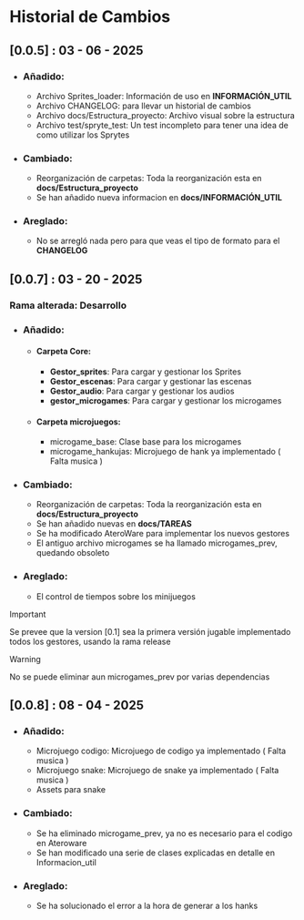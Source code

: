 # Historial de Cambios

## [0.0.5] :  03 - 06 - 2025
- ### **Añadido**: 
  - Archivo Sprites_loader: Información de uso en **INFORMACIÓN_UTIL**
  - Archivo CHANGELOG: para llevar un historial de cambios
  - Archivo docs/Estructura_proyecto: Archivo visual sobre la estructura
  - Archivo test/spryte_test: Un test incompleto para tener una idea de como utilizar los Sprytes

- ### **Cambiado**:
  - Reorganización de carpetas: Toda la reorganización esta en **docs/Estructura_proyecto**
  - Se han añadido nueva informacion en **docs/INFORMACIÓN_UTIL**

- ### **Areglado**:
  - No se arregló nada pero para que veas el tipo de formato para el **CHANGELOG**


## [0.0.7] : 03 - 20 - 2025
### Rama alterada: Desarrollo
- ### **Añadido**:
  - #### Carpeta Core:
    - **Gestor_sprites**: Para cargar y gestionar los Sprites
    - **Gestor_escenas**: Para cargar y gestionar las escenas
    - **Gestor_audio**: Para cargar y gestionar los audios
    - **gestor_microgames**: Para cargar y gestionar los microgames
  
  - #### Carpeta microjuegos:
    - microgame_base: Clase base para los microgames
    - microgame_hankujas: Microjuego de hank ya implementado ( Falta musica )

- ### **Cambiado**:
  - Reorganización de carpetas: Toda la reorganización esta en **docs/Estructura_proyecto**
  - Se han añadido nuevas en **docs/TAREAS**
  - Se ha modificado AteroWare para implementar los nuevos gestores
  - El antiguo archivo microgames se ha llamado microgames_prev, quedando obsoleto

- ### **Areglado**:
  - El control de tiempos sobre los minijuegos

> [!IMPORTANT]
> Se prevee que la version [0.1] sea la primera versión jugable implementado todos los gestores, usando la rama release

> [!WARNING]
> No se puede eliminar aun microgames_prev por varias dependencias


## [0.0.8] :  08 - 04 - 2025
- ### **Añadido**:
  - Microjuego codigo: Microjuego de codigo ya implementado ( Falta musica )
  - Microjuego snake: Microjuego de snake ya implementado ( Falta musica )
  - Assets para snake
  
- ### **Cambiado**:
  - Se ha eliminado microgame_prev, ya no es necesario para el codigo en Ateroware
  - Se han modificado una serie de clases explicadas en detalle en Informacion_util

- ### **Areglado**:
  - Se ha solucionado el error a la hora de generar a los hanks
